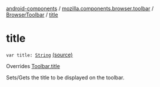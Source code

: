 [android-components](../../index.md) / [mozilla.components.browser.toolbar](../index.md) / [BrowserToolbar](index.md) / [title](./title.md)

# title

`var title: `[`String`](https://kotlinlang.org/api/latest/jvm/stdlib/kotlin/-string/index.html) [(source)](https://github.com/mozilla-mobile/android-components/blob/master/components/browser/toolbar/src/main/java/mozilla/components/browser/toolbar/BrowserToolbar.kt#L395)

Overrides [Toolbar.title](../../mozilla.components.concept.toolbar/-toolbar/title.md)

Sets/Gets the title to be displayed on the toolbar.

